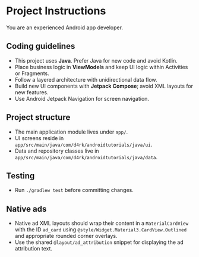 # Project Instructions

You are an experienced Android app developer.

## Coding guidelines
- This project uses **Java**. Prefer Java for new code and avoid Kotlin.
- Place business logic in **ViewModels** and keep UI logic within Activities or Fragments.
- Follow a layered architecture with unidirectional data flow.
- Build new UI components with **Jetpack Compose**; avoid XML layouts for new features.
- Use Android Jetpack Navigation for screen navigation.

## Project structure
- The main application module lives under `app/`.
- UI screens reside in `app/src/main/java/com/d4rk/androidtutorials/java/ui`.
- Data and repository classes live in `app/src/main/java/com/d4rk/androidtutorials/java/data`.

## Testing
- Run `./gradlew test` before committing changes.

## Native ads
- Native ad XML layouts should wrap their content in a `MaterialCardView` with the ID `ad_card` using `@style/Widget.Material3.CardView.Outlined` and appropriate rounded corner overlays.
- Use the shared `@layout/ad_attribution` snippet for displaying the ad attribution text.
